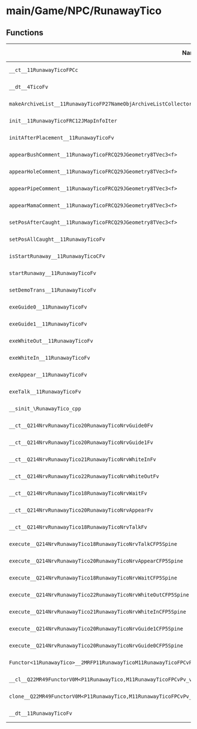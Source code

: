 # main/Game/NPC/RunawayTico

## Functions

| Name | Address | Match % |
|------|---------|---------|
| `__ct__11RunawayTicoFPCc` | `0x80286FD8` | :x: (0.0%) |
| `__dt__4TicoFv` | `0x8028702C` | :x: (0.0%) |
| `makeArchiveList__11RunawayTicoFP27NameObjArchiveListCollectorRC12JMapInfoIter` | `0x802870A4` | :x: (0.0%) |
| `init__11RunawayTicoFRC12JMapInfoIter` | `0x80287130` | :x: (0.0%) |
| `initAfterPlacement__11RunawayTicoFv` | `0x8028733C` | :x: (0.0%) |
| `appearBushComment__11RunawayTicoFRCQ29JGeometry8TVec3<f>` | `0x80287390` | :x: (0.0%) |
| `appearHoleComment__11RunawayTicoFRCQ29JGeometry8TVec3<f>` | `0x80287404` | :x: (0.0%) |
| `appearPipeComment__11RunawayTicoFRCQ29JGeometry8TVec3<f>` | `0x80287480` | :x: (0.0%) |
| `appearMamaComment__11RunawayTicoFRCQ29JGeometry8TVec3<f>` | `0x802874FC` | :x: (0.0%) |
| `setPosAfterCaught__11RunawayTicoFRCQ29JGeometry8TVec3<f>` | `0x80287578` | :x: (0.0%) |
| `setPosAllCaught__11RunawayTicoFv` | `0x802875F4` | :x: (0.0%) |
| `isStartRunaway__11RunawayTicoCFv` | `0x8028768C` | :x: (0.0%) |
| `startRunaway__11RunawayTicoFv` | `0x80287694` | :x: (0.0%) |
| `setDemoTrans__11RunawayTicoFv` | `0x802876D8` | :x: (0.0%) |
| `exeGuide0__11RunawayTicoFv` | `0x8028771C` | :x: (0.0%) |
| `exeGuide1__11RunawayTicoFv` | `0x80287858` | :x: (0.0%) |
| `exeWhiteOut__11RunawayTicoFv` | `0x80287980` | :x: (0.0%) |
| `exeWhiteIn__11RunawayTicoFv` | `0x80287A1C` | :x: (0.0%) |
| `exeAppear__11RunawayTicoFv` | `0x80287ABC` | :x: (0.0%) |
| `exeTalk__11RunawayTicoFv` | `0x80287B70` | :x: (0.0%) |
| `__sinit_\RunawayTico_cpp` | `0x80287C34` | :x: (0.0%) |
| `__ct__Q214NrvRunawayTico20RunawayTicoNrvGuide0Fv` | `0x80287C88` | :x: (0.0%) |
| `__ct__Q214NrvRunawayTico20RunawayTicoNrvGuide1Fv` | `0x80287C98` | :x: (0.0%) |
| `__ct__Q214NrvRunawayTico21RunawayTicoNrvWhiteInFv` | `0x80287CA8` | :x: (0.0%) |
| `__ct__Q214NrvRunawayTico22RunawayTicoNrvWhiteOutFv` | `0x80287CB8` | :x: (0.0%) |
| `__ct__Q214NrvRunawayTico18RunawayTicoNrvWaitFv` | `0x80287CC8` | :x: (0.0%) |
| `__ct__Q214NrvRunawayTico20RunawayTicoNrvAppearFv` | `0x80287CD8` | :x: (0.0%) |
| `__ct__Q214NrvRunawayTico18RunawayTicoNrvTalkFv` | `0x80287CE8` | :x: (0.0%) |
| `execute__Q214NrvRunawayTico18RunawayTicoNrvTalkCFP5Spine` | `0x80287CF8` | :x: (0.0%) |
| `execute__Q214NrvRunawayTico20RunawayTicoNrvAppearCFP5Spine` | `0x80287D00` | :x: (0.0%) |
| `execute__Q214NrvRunawayTico18RunawayTicoNrvWaitCFP5Spine` | `0x80287D08` | :x: (0.0%) |
| `execute__Q214NrvRunawayTico22RunawayTicoNrvWhiteOutCFP5Spine` | `0x80287D50` | :x: (0.0%) |
| `execute__Q214NrvRunawayTico21RunawayTicoNrvWhiteInCFP5Spine` | `0x80287D58` | :x: (0.0%) |
| `execute__Q214NrvRunawayTico20RunawayTicoNrvGuide1CFP5Spine` | `0x80287D60` | :x: (0.0%) |
| `execute__Q214NrvRunawayTico20RunawayTicoNrvGuide0CFP5Spine` | `0x80287D68` | :x: (0.0%) |
| `Functor<11RunawayTico>__2MRFP11RunawayTicoM11RunawayTicoFPCvPv_v_Q22MR49FunctorV0M<P11RunawayTico,M11RunawayTicoFPCvPv_v>` | `0x80287D70` | :x: (0.0%) |
| `__cl__Q22MR49FunctorV0M<P11RunawayTico,M11RunawayTicoFPCvPv_v>CFv` | `0x80287DB0` | :x: (0.0%) |
| `clone__Q22MR49FunctorV0M<P11RunawayTico,M11RunawayTicoFPCvPv_v>CFP7JKRHeap` | `0x80287DE0` | :x: (0.0%) |
| `__dt__11RunawayTicoFv` | `0x80287E48` | :x: (0.0%) |